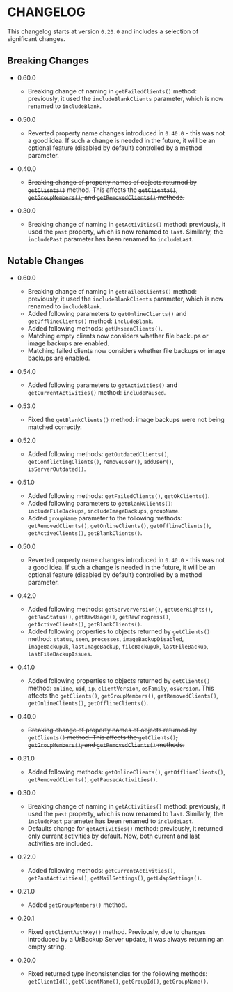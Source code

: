 # CHANGELOG

This changelog starts at version `0.20.0` and includes a selection of significant changes.

## Breaking Changes
  - 0.60.0
    - Breaking change of naming in `getFailedClients()` method: previously, it used the `includeBlankClients` parameter, which is now renamed to `includeBlank`.

  - 0.50.0
    - Reverted property name changes introduced in `0.40.0` - this was not a good idea. If such a change is needed in the future, it will be an optional feature (disabled by default) controlled by a method parameter.

  - 0.40.0
    - ~~Breaking change of property names of objects returned by `getClients()` method. This affects the `getClients()`, `getGroupMembers()`, and `getRemovedClients()` methods.~~

  - 0.30.0
    - Breaking change of naming in `getActivities()` method: previously, it used the `past` property, which is now renamed to `last`. Similarly, the `includePast` parameter has been renamed to `includeLast`.

## Notable Changes

  - 0.60.0
    - Breaking change of naming in `getFailedClients()` method: previously, it used the `includeBlankClients` parameter, which is now renamed to `includeBlank`.
    - Added following parameters to `getOnlineClients()` and `getOfflineClients()` method: `includeBlank`.
    - Added following methods: `getUnseenClients()`.
    - Matching empty clients now considers whether file backups or image backups are enabled.
    - Matching failed clients now considers whether file backups or image backups are enabled.

  - 0.54.0
    - Added following parameters to `getActivities()` and `getCurrentActivities()` method: `includePaused`.

  - 0.53.0
    - Fixed the `getBlankClients()` method: image backups were not being matched correctly.

  - 0.52.0
    - Added following methods: `getOutdatedClients()`, `getConflictingClients()`, `removeUser()`, `addUser()`, `isServerOutdated()`.

  - 0.51.0
    - Added following methods: `getFailedClients()`, `getOkClients()`.
    - Added following parameters to `getBlankClients()`: `includeFileBackups`, `includeImageBackups`, `groupName`.
    - Added `groupName` parameter to the following methods: `getRemovedClients()`, `getOnlineClients()`, `getOfflineClients()`, `getActiveClients()`, `getBlankClients()`.

  - 0.50.0
    - Reverted property name changes introduced in `0.40.0` - this was not a good idea. If such a change is needed in the future, it will be an optional feature (disabled by default) controlled by a method parameter.

  - 0.42.0
    - Added following methods: `getServerVersion()`, `getUserRights()`, `getRawStatus()`, `getRawUsage()`, `getRawProgress()`, `getActiveClients()`, `getBlankClients()`.
    - Added following properties to objects returned by `getClients()` method: `status`, `seen`, `processes`, `imageBackupDisabled`, `imageBackupOk`, `lastImageBackup`, `fileBackupOk`, `lastFileBackup`, `lastFileBackupIssues`.

  - 0.41.0
    - Added following properties to objects returned by `getClients()` method: `online`, `uid`, `ip`, `clientVersion`, `osFamily`, `osVersion`. This affects the `getClients()`, `getGroupMembers()`, `getRemovedClients()`, `getOnlineClients()`, `getOfflineClients()`.

  - 0.40.0
    - ~~Breaking change of property names of objects returned by `getClients()` method. This affects the `getClients()`, `getGroupMembers()`, and `getRemovedClients()` methods.~~

  - 0.31.0
    - Added following methods: `getOnlineClients()`, `getOfflineClients()`, `getRemovedClients()`, `getPausedActivities()`.

  - 0.30.0
    - Breaking change of naming in `getActivities()` method: previously, it used the `past` property, which is now renamed to `last`. Similarly, the `includePast` parameter has been renamed to `includeLast`.
    - Defaults change for `getActivities()` method: previously, it returned only current activities by default. Now, both current and last activities are included.

  - 0.22.0
    - Added following methods: `getCurrentActivities()`, `getPastActivities()`, `getMailSettings()`, `getLdapSettings()`.

  - 0.21.0
    - Added `getGroupMembers()` method.

  - 0.20.1
    - Fixed `getClientAuthKey()` method. Previously, due to changes introduced by a UrBackup Server update, it was always returning an empty string.

  - 0.20.0
    - Fixed returned type inconsistencies for the following methods: `getClientId()`, `getClientName()`, `getGroupId()`, `getGroupName()`.
